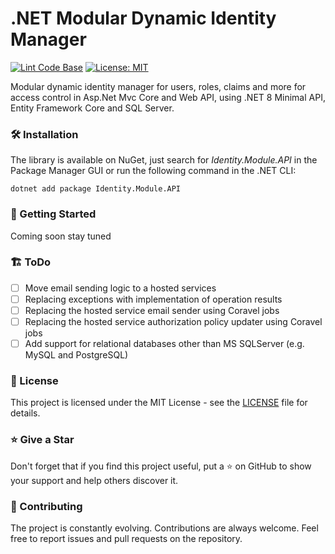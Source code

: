 ﻿# .NET Modular Dynamic Identity Manager

[![Lint Code Base](https://github.com/AngeloDotNet/MinimalApi.Identity/actions/workflows/linter.yml/badge.svg?branch=main)](https://github.com/AngeloDotNet/MinimalApi.Identity/actions/workflows/linter.yml)
[![License: MIT](https://img.shields.io/badge/License-MIT-green.svg)](https://github.com/AngeloDotNet/MinimalApi.Identity/blob/master/LICENSE)

Modular dynamic identity manager for users, roles, claims and more for access control in Asp.Net Mvc Core and Web API, using .NET 8 Minimal API, Entity Framework Core and SQL Server.


### 🛠️ Installation

The library is available on NuGet, just search for _Identity.Module.API_ in the Package Manager GUI or run the following command in the .NET CLI:

```shell
dotnet add package Identity.Module.API
```

### 🚀 Getting Started

Coming soon stay tuned

### 🏗️ ToDo

- [ ] Move email sending logic to a hosted services
- [ ] Replacing exceptions with implementation of operation results 
- [ ] Replacing the hosted service email sender using Coravel jobs
- [ ] Replacing the hosted service authorization policy updater using Coravel jobs
- [ ] Add support for relational databases other than MS SQLServer (e.g. MySQL and PostgreSQL)
<!--
- [ ] Add endpoints for two-factor authentication and management
- [ ] Add endpoints for downloading and deleting personal data
- [ ] Add support for multi tenancy
- [ ] Add authentication support from third-party providers (e.g. GitHub, Azure)
-->

### 📝 License

This project is licensed under the MIT License - see the [LICENSE](LICENSE) file for details.

### ⭐ Give a Star

Don't forget that if you find this project useful, put a ⭐ on GitHub to show your support and help others discover it.

### 🤝 Contributing

The project is constantly evolving. Contributions are always welcome. Feel free to report issues and pull requests on the repository.